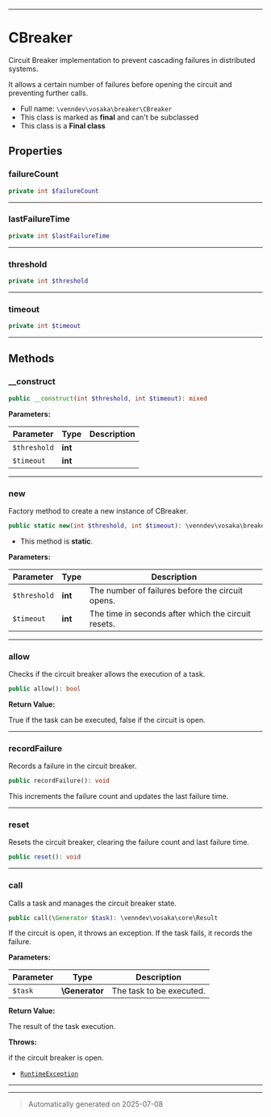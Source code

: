 ***

# CBreaker

Circuit Breaker implementation to prevent cascading failures in distributed systems.

It allows a certain number of failures before opening the circuit and preventing further calls.

* Full name: `\venndev\vosaka\breaker\CBreaker`
* This class is marked as **final** and can't be subclassed
* This class is a **Final class**



## Properties


### failureCount



```php
private int $failureCount
```






***

### lastFailureTime



```php
private int $lastFailureTime
```






***

### threshold



```php
private int $threshold
```






***

### timeout



```php
private int $timeout
```






***

## Methods


### __construct



```php
public __construct(int $threshold, int $timeout): mixed
```








**Parameters:**

| Parameter | Type | Description |
|-----------|------|-------------|
| `$threshold` | **int** |  |
| `$timeout` | **int** |  |





***

### new

Factory method to create a new instance of CBreaker.

```php
public static new(int $threshold, int $timeout): \venndev\vosaka\breaker\CBreaker
```



* This method is **static**.




**Parameters:**

| Parameter | Type | Description |
|-----------|------|-------------|
| `$threshold` | **int** | The number of failures before the circuit opens. |
| `$timeout` | **int** | The time in seconds after which the circuit resets. |





***

### allow

Checks if the circuit breaker allows the execution of a task.

```php
public allow(): bool
```









**Return Value:**

True if the task can be executed, false if the circuit is open.




***

### recordFailure

Records a failure in the circuit breaker.

```php
public recordFailure(): void
```

This increments the failure count and updates the last failure time.










***

### reset

Resets the circuit breaker, clearing the failure count and last failure time.

```php
public reset(): void
```












***

### call

Calls a task and manages the circuit breaker state.

```php
public call(\Generator $task): \venndev\vosaka\core\Result
```

If the circuit is open, it throws an exception.
If the task fails, it records the failure.






**Parameters:**

| Parameter | Type | Description |
|-----------|------|-------------|
| `$task` | **\Generator** | The task to be executed. |


**Return Value:**

The result of the task execution.



**Throws:**
<p>if the circuit breaker is open.</p>

- [`RuntimeException`](../../../RuntimeException.md)



***


***
> Automatically generated on 2025-07-08
